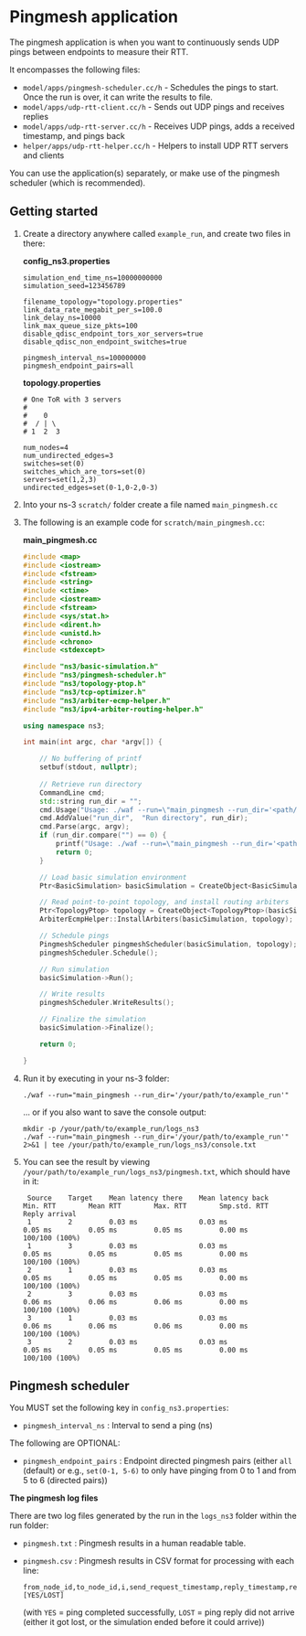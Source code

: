 # Pingmesh application

The pingmesh application is when you want to continuously sends UDP pings between endpoints to measure their RTT. 

It encompasses the following files:

* `model/apps/pingmesh-scheduler.cc/h` - Schedules the pings to start. Once the run is over, it can write the results to file.
* `model/apps/udp-rtt-client.cc/h` - Sends out UDP pings and receives replies
* `model/apps/udp-rtt-server.cc/h` - Receives UDP pings, adds a received timestamp, and pings back
* `helper/apps/udp-rtt-helper.cc/h` - Helpers to install UDP RTT servers and clients

You can use the application(s) separately, or make use of the pingmesh scheduler (which is recommended).

## Getting started

1. Create a directory anywhere called `example_run`, and create two files in there:

   **config_ns3.properties**
   
   ```
   simulation_end_time_ns=10000000000
   simulation_seed=123456789
   
   filename_topology="topology.properties"
   link_data_rate_megabit_per_s=100.0
   link_delay_ns=10000
   link_max_queue_size_pkts=100
   disable_qdisc_endpoint_tors_xor_servers=true
   disable_qdisc_non_endpoint_switches=true
   
   pingmesh_interval_ns=100000000
   pingmesh_endpoint_pairs=all
   ```
   
   **topology.properties**
   
   ```
   # One ToR with 3 servers
   #
   #    0
   #  / | \
   # 1  2  3
   
   num_nodes=4
   num_undirected_edges=3
   switches=set(0)
   switches_which_are_tors=set(0)
   servers=set(1,2,3)
   undirected_edges=set(0-1,0-2,0-3)
   ```

2. Into your ns-3 `scratch/` folder create a file named `main_pingmesh.cc`

3. The following is an example code for `scratch/main_pingmesh.cc`:

    **main_pingmesh.cc**
    
    ```c++
    #include <map>
    #include <iostream>
    #include <fstream>
    #include <string>
    #include <ctime>
    #include <iostream>
    #include <fstream>
    #include <sys/stat.h>
    #include <dirent.h>
    #include <unistd.h>
    #include <chrono>
    #include <stdexcept>
    
    #include "ns3/basic-simulation.h"
    #include "ns3/pingmesh-scheduler.h"
    #include "ns3/topology-ptop.h"
    #include "ns3/tcp-optimizer.h"
    #include "ns3/arbiter-ecmp-helper.h"
    #include "ns3/ipv4-arbiter-routing-helper.h"
    
    using namespace ns3;
    
    int main(int argc, char *argv[]) {
    
        // No buffering of printf
        setbuf(stdout, nullptr);
        
        // Retrieve run directory
        CommandLine cmd;
        std::string run_dir = "";
        cmd.Usage("Usage: ./waf --run=\"main_pingmesh --run_dir='<path/to/run/directory>'\"");
        cmd.AddValue("run_dir",  "Run directory", run_dir);
        cmd.Parse(argc, argv);
        if (run_dir.compare("") == 0) {
            printf("Usage: ./waf --run=\"main_pingmesh --run_dir='<path/to/run/directory>'\"");
            return 0;
        }
    
        // Load basic simulation environment
        Ptr<BasicSimulation> basicSimulation = CreateObject<BasicSimulation>(run_dir);
    
        // Read point-to-point topology, and install routing arbiters
        Ptr<TopologyPtop> topology = CreateObject<TopologyPtop>(basicSimulation, Ipv4ArbiterRoutingHelper());
        ArbiterEcmpHelper::InstallArbiters(basicSimulation, topology);
    
        // Schedule pings
        PingmeshScheduler pingmeshScheduler(basicSimulation, topology); // Requires pingmesh_interval_ns to be present in the configuration
        pingmeshScheduler.Schedule();
    
        // Run simulation
        basicSimulation->Run();
    
        // Write results
        pingmeshScheduler.WriteResults();
    
        // Finalize the simulation
        basicSimulation->Finalize();
    
        return 0;
    
    }

    ```

4. Run it by executing in your ns-3 folder:

   ```
   ./waf --run="main_pingmesh --run_dir='/your/path/to/example_run'"
   ```
   
   ... or if you also want to save the console output:
   
   ```
   mkdir -p /your/path/to/example_run/logs_ns3
   ./waf --run="main_pingmesh --run_dir='/your/path/to/example_run'" 2>&1 | tee /your/path/to/example_run/logs_ns3/console.txt
   ```
   
5. You can see the result by viewing `/your/path/to/example_run/logs_ns3/pingmesh.txt`, which should have in it:

   ```
    Source    Target    Mean latency there    Mean latency back     Min. RTT        Mean RTT        Max. RTT        Smp.std. RTT    Reply arrival
    1         2         0.03 ms               0.03 ms               0.05 ms         0.05 ms         0.05 ms         0.00 ms         100/100 (100%)
    1         3         0.03 ms               0.03 ms               0.05 ms         0.05 ms         0.05 ms         0.00 ms         100/100 (100%)
    2         1         0.03 ms               0.03 ms               0.05 ms         0.05 ms         0.05 ms         0.00 ms         100/100 (100%)
    2         3         0.03 ms               0.03 ms               0.06 ms         0.06 ms         0.06 ms         0.00 ms         100/100 (100%)
    3         1         0.03 ms               0.03 ms               0.06 ms         0.06 ms         0.06 ms         0.00 ms         100/100 (100%)
    3         2         0.03 ms               0.03 ms               0.05 ms         0.05 ms         0.05 ms         0.00 ms         100/100 (100%)
   ```

## Pingmesh scheduler

You MUST set the following key in `config_ns3.properties`:

* `pingmesh_interval_ns` : Interval to send a ping (ns)

The following are OPTIONAL:

* `pingmesh_endpoint_pairs` : Endpoint directed pingmesh pairs (either `all` (default) or e.g., `set(0-1, 5-6)` to only have pinging from 0 to 1 and from 5 to 6 (directed pairs))

**The pingmesh log files**

There are two log files generated by the run in the `logs_ns3` folder within the run folder:

* `pingmesh.txt` : Pingmesh results in a human readable table.
* `pingmesh.csv` : Pingmesh results in CSV format for processing with each line:

   ```
   from_node_id,to_node_id,i,send_request_timestamp,reply_timestamp,receive_reply_timestamp,latency_to_there_ns,latency_from_there_ns,rtt_ns,[YES/LOST]
   ```
  
  (with `YES` = ping completed successfully, `LOST` = ping reply did not arrive (either it got lost, or the simulation ended before it could arrive))
